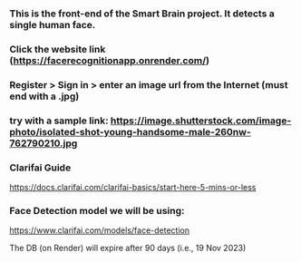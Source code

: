 ### This is the front-end of the Smart Brain project. It detects a single human face. 
### Click the website link (https://facerecognitionapp.onrender.com/)
### Register > Sign in > enter an image url from the Internet (must end with a .jpg) 
### try with a sample link: https://image.shutterstock.com/image-photo/isolated-shot-young-handsome-male-260nw-762790210.jpg 

### Clarifai Guide
https://docs.clarifai.com/clarifai-basics/start-here-5-mins-or-less

### Face Detection model we will be using:
https://www.clarifai.com/models/face-detection

The DB (on Render) will expire after 90 days (i.e., 19 Nov 2023)
